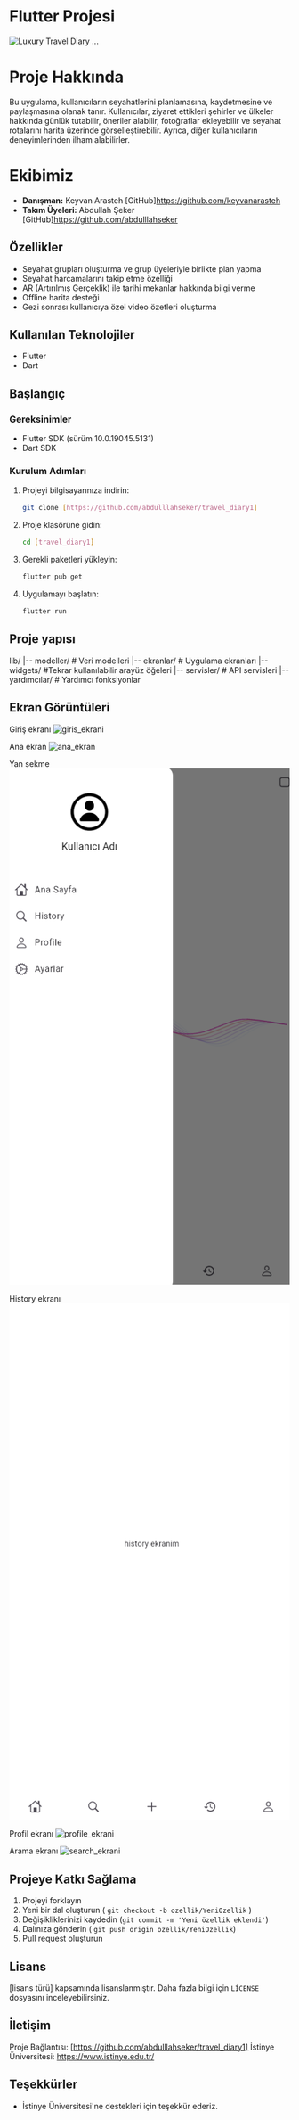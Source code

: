 # Flutter Projesi

 ![Luxury Travel Diary ...](https://encrypted-tbn0.gstatic.com/images?q=tbn:ANd9GcSiOA7OcyNHEyZqKh9Y6Hll2ayeYm7sp3-DUQ&s)

# Proje Hakkında

 Bu uygulama, kullanıcıların seyahatlerini planlamasına, kaydetmesine ve paylaşmasına olanak tanır. Kullanıcılar, ziyaret ettikleri şehirler ve ülkeler hakkında günlük tutabilir, öneriler alabilir, fotoğraflar ekleyebilir ve seyahat rotalarını harita üzerinde görselleştirebilir. Ayrıca, diğer kullanıcıların deneyimlerinden ilham alabilirler.

# Ekibimiz
+ **Danışman:** Keyvan Arasteh [GitHub]https://github.com/keyvanarasteh
+ **Takım Üyeleri:** Abdullah Şeker [GitHub]https://github.com/abdulllahseker

## Özellikler
- Seyahat grupları oluşturma ve grup üyeleriyle birlikte plan yapma
- Seyahat harcamalarını takip etme özelliği
- AR (Artırılmış Gerçeklik) ile tarihi mekanlar hakkında bilgi verme
- Offline harita desteği
- Gezi sonrası kullanıcıya özel video özetleri oluşturma

## Kullanılan Teknolojiler
- Flutter
- Dart

## Başlangıç

### Gereksinimler
- Flutter SDK (sürüm 10.0.19045.5131)
- Dart SDK 

### Kurulum Adımları 
 1. Projeyi bilgisayarınıza indirin: 
     ```bash
     git clone [https://github.com/abdulllahseker/travel_diary1]
  2. Proje klasörüne gidin:
     ```bash
     cd [travel_diary1]
  3. Gerekli paketleri yükleyin:
     ```bash
     flutter pub get
  4. Uygulamayı başlatın:
     ```bash
     flutter run

## Proje yapısı

lib/
|-- modeller/ # Veri modelleri
|-- ekranlar/ # Uygulama ekranları
|-- widgets/ #Tekrar kullanılabilir arayüz öğeleri
|-- servisler/ # API servisleri
|-- yardımcılar/ # Yardımcı fonksiyonlar



## Ekran Görüntüleri
Giriş ekranı
![giris_ekrani](https://github.com/user-attachments/assets/15a1c215-f91f-4354-a168-e464f06085ab)

Ana ekran
![ana_ekran](https://github.com/user-attachments/assets/2896a145-0c6d-4415-b624-96ff8e5ed719)

Yan sekme
![Yan sekme](images/yan_sekme.png)

History ekranı
![History ekranı](images/history_ekrani.png)

Profil ekranı 
![profile_ekrani](https://github.com/user-attachments/assets/865e3926-1f3c-4630-beaf-9a250d4e7293)

Arama ekranı
![search_ekrani](https://github.com/user-attachments/assets/31a9f19f-e13b-4b46-a833-dad131888420)

## Projeye Katkı Sağlama

1. Projeyi forklayın
2. Yeni bir dal oluşturun ( ``git checkout -b ozellik/YeniOzellik`` )
3. Değişikliklerinizi kaydedin (` git commit -m 'Yeni özellik eklendi' `)
4. Dalınıza gönderin ( `git push origin ozellik/YeniOzellik`)
5. Pull request oluşturun

## Lisans
[lisans türü] kapsamında lisanslanmıştır. Daha fazla bilgi için `LİCENSE`   dosyasını inceleyebilirsiniz.

## İletişim
Proje Bağlantısı: [https://github.com/abdulllahseker/travel_diary1]
İstinye Üniversitesi: https://www.istinye.edu.tr/

## Teşekkürler
- İstinye Üniversitesi'ne destekleri için teşekkür ederiz.
